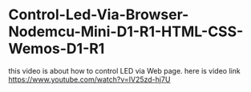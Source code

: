 # Control-Led-Via-Browser-Nodemcu-Mini-D1-R1-HTML-CSS-Wemos-D1-R1

this video is about how to control LED via Web page.
here is video link
https://www.youtube.com/watch?v=IV25zd-hj7U
